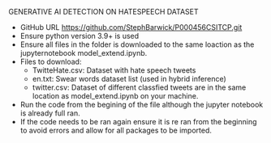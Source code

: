 GENERATIVE AI DETECTION ON HATESPEECH DATASET 

- GitHub URL https://github.com/StephBarwick/P000456CSITCP.git
- Ensure python version 3.9+ is used
- Ensure all files in the folder is downloaded to the same loaction as the jupyternotebook model_extend.ipynb.
- Files to download:
   - TwitteHate.csv: Dataset with hate speech tweets 
   - en.txt: Swear words dataset list (used in hybrid inference)
  - twitter.csv: Dataset of different classfied tweets 
  are in the same location as model_extend.ipynb on your machine.
- Run the code from the begining of the file although the jupyter notebook is already full ran.
- If the code needs to be ran again ensure it is re ran from the beginning to avoid errors and allow for all packages to be imported. 


